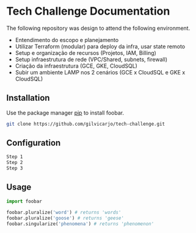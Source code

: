 # Tech Challenge Documentation

The following repository was design to attend the following environment.

* Entendimento do escopo e planejamento
* Utilizar Terraform (modular) para deploy da infra, usar state remoto
* Setup e organização de recursos (Projetos, IAM, Billing)
* Setup infraestrutura de rede (VPC/Shared, subnets, firewall)
* Criação da infraestrutura (GCE, GKE, CloudSQL)
* Subir um ambiente LAMP nos 2 cenários (GCE x CloudSQL e GKE x CloudSQL)

## Installation

Use the package manager [pip](https://pip.pypa.io/en/stable/) to install foobar.

```bash
git clone https://github.com/gilvicarjo/tech-challenge.git 
```

## Configuration

```bash
Step 1
Step 2
Step 3 
```

## Usage

```python
import foobar

foobar.pluralize('word') # returns 'words'
foobar.pluralize('goose') # returns 'geese'
foobar.singularize('phenomena') # returns 'phenomenon'
